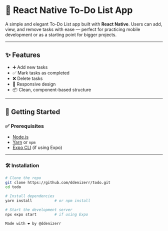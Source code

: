 # 📝 React Native To-Do List App

A simple and elegant To-Do List app built with **React Native**. Users can add, view, and remove tasks with ease — perfect for practicing mobile development or as a starting point for bigger projects.

---

## ✨ Features

- ➕ Add new tasks  
- ✅ Mark tasks as completed  
- ❌ Delete tasks  
- 📱 Responsive design  
- 📦 Clean, component-based structure  

---

## 🚀 Getting Started

### ✅ Prerequisites

- [Node.js](https://nodejs.org/)
- [Yarn](https://yarnpkg.com/) or `npm`
- [Expo CLI](https://docs.expo.dev/get-started/installation/) (if using Expo)

---

### 🛠️ Installation

```bash
# Clone the repo
git clone https://github.com/ddenizerr/todo.git
cd todo

# Install dependencies
yarn install          # or npm install

# Start the development server
npx expo start        # if using Expo

Made with ❤️ by @ddenizerr